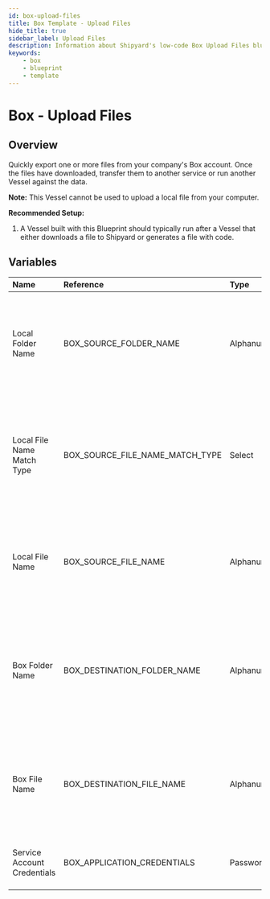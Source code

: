 ```yaml
---
id: box-upload-files
title: Box Template - Upload Files
hide_title: true
sidebar_label: Upload Files
description: Information about Shipyard's low-code Box Upload Files blueprint. Quickly export one or more files from your company's Box account. 
keywords:
    - box
    - blueprint
    - template
---
```


# Box - Upload Files

## Overview
Quickly export one or more files from your company's Box account. Once the files have downloaded, transfer them to another service or run another Vessel against the data.

**Note:** This Vessel cannot be used to upload a local file from your computer.

**Recommended Setup:**

1. A Vessel built with this Blueprint should typically run after a Vessel that either downloads a file to Shipyard or generates a file with code. 


## Variables

| Name | Reference | Type | Required | Default | Options | Description |
|:-----|:----------|:-----|:---------|:--------|:--------|:------------|
| Local Folder Name | BOX_SOURCE_FOLDER_NAME  | Alphanumeric |:heavy_minus_sign: | `-` | - | Name of the local folder on Shipyard to upload the target file from. If left blank, will look in the home directory. |
| Local File Name Match Type | BOX_SOURCE_FILE_NAME_MATCH_TYPE  | Select |:white_check_mark: | `exact_match` | Exact Match: `exact_match`<br></br><br></br>Regex Match: `regex_match`<br></br><br></br> | Determines if the text in "Local File Name" will look for one file with exact match, or multiple files using regex. |
| Local File Name | BOX_SOURCE_FILE_NAME  | Alphanumeric |:heavy_minus_sign: | `-` | - | Name of the target file on Shipyard. Can be regex if "Match Type" is set accordingly. |
| Box Folder Name | BOX_DESTINATION_FOLDER_NAME  | Alphanumeric |:heavy_minus_sign: | `-` | - | Folder where the file(s) should be uploaded. Leaving blank will place the file in the root directory of Box. |
| Box File Name | BOX_DESTINATION_FILE_NAME  | Alphanumeric |:heavy_minus_sign: | `-` | - | What to name the file(s) being uploaded to Box. If left blank, defaults to the original file name(s). |
| Service Account Credentials | BOX_APPLICATION_CREDENTIALS  | Password |:white_check_mark: | `-` | - | JSON from a Box Service Account key. |


